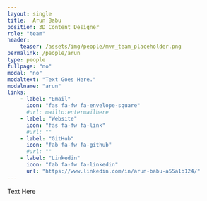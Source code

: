 ```yaml
---
layout: single
title:  Arun Babu
position: 3D Content Designer
role: "team"
header:
    teaser: /assets/img/people/mvr_team_placeholder.png
permalink: /people/arun
type: people
fullpage: "no"
modal: "no"
modaltext: "Text Goes Here."
modalname: "arun"
links:
    - label: "Email"
      icon: "fas fa-fw fa-envelope-square"
      #url: mailto:entermailhere
    - label: "Website"
      icon: "fas fa-fw fa-link"
      #url: ""
    - label: "GitHub"
      icon: "fab fa-fw fa-github"
      #url: ""
    - label: "Linkedin"
      icon: "fab fa-fw fa-linkedin"
      url: "https://www.linkedin.com/in/arun-babu-a55a1b124/"
---
```


Text Here

